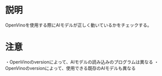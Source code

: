 # 説明
OpenVinoを使用する際にAIモデルが正しく動いているかをチェックする。

# 注意
・OpenVinoのversionによって、AIモデルの読み込みのプログラムは異なる
・OpenVinoのversionによって、使用できる既存のAIモデルも異なる
